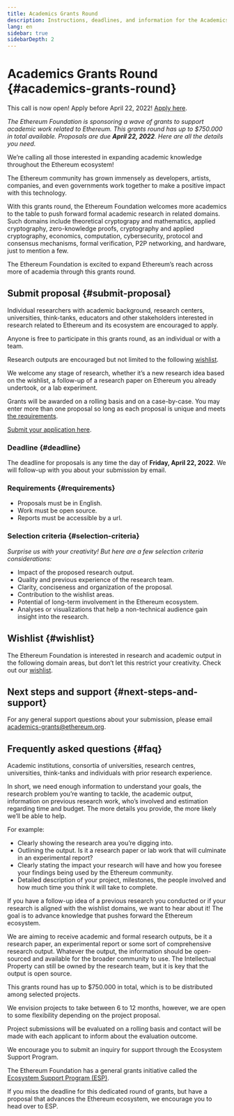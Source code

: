 ```yaml
---
title: Academics Grants Round
description: Instructions, deadlines, and information for the Academics Grants Round
lang: en
sidebar: true
sidebarDepth: 2
---
```


# Academics Grants Round {#academics-grants-round}

<InfoBanner>
  This call is now open! Apply before April 22, 2022! <a href="https://esp.ethereum.foundation/academics-grants/" target="_blank">Apply here</a>.
</InfoBanner>

_The Ethereum Foundation is sponsoring a wave of grants to support academic work related to Ethereum. This grants round has up to $750.000 in total available. Proposals are due <b>April 22, 2022</b>. Here are all the details you need._

<Divider />

We’re calling all those interested in expanding academic knowledge throughout the Ethereum ecosystem!

The Ethereum community has grown immensely as developers, artists, companies, and even governments work together to make a positive impact with this technology.

With this grants round, the Ethereum Foundation welcomes more academics to the table to push forward formal academic research in related domains. Such domains include theoretical cryptograpy and mathematics, applied cryptography, zero-knowledge proofs, cryptography and applied cryptography, economics, computation, cybersecurity, protocol and consensus mechanisms, formal verification, P2P networking, and hardware, just to mention a few.

The Ethereum Foundation is excited to expand Ethereum’s reach across more of academia through this grants round.

## Submit proposal {#submit-proposal}

Individual researchers with academic background, research centers, universities, think-tanks, educators and other stakeholders interested in research related to Ethereum and its ecosystem are encouraged to apply.

Anyone is free to participate in this grants round, as an individual or with a team.

Research outputs are encouraged but not limited to the following [wishlist](https://notes.ethereum.org/@djrtwo/academic-grants-2022).

We welcome any stage of research, whether it’s a new research idea based on the wishlist, a follow-up of a research paper on Ethereum you already undertook, or a lab experiment.

Grants will be awarded on a rolling basis and on a case-by-case. You may enter more than one proposal so long as each proposal is unique and meets [the requirements](#requirements).

[Submit your application here](https://esp.ethereum.foundation/academics-grants/).

### Deadline {#deadline}

The deadline for proposals is any time the day of <b>Friday, April 22, 2022</b>. We will follow-up with you about your submission by email.

### Requirements {#requirements}

- Proposals must be in English.
- Work must be open source.
- Reports must be accessible by a url.

### Selection criteria {#selection-criteria}

_Surprise us with your creativity! But here are a few selection criteria considerations:_

- Impact of the proposed research output.
- Quality and previous experience of the research team.
- Clarity, conciseness and organization of the proposal.
- Contribution to the wishlist areas.
- Potential of long-term involvement in the Ethereum ecosystem.
- Analyses or visualizations that help a non-technical audience gain insight into the research.

## Wishlist {#wishlist}

The Ethereum Foundation is interested in research and academic output in the following domain areas, but don’t let this restrict your creativity. Check out our [wishlist](https://notes.ethereum.org/@djrtwo/academic-grants-2022).

## Next steps and support {#next-steps-and-support}

For any general support questions about your submission, please email [academics-grants@ethereum.org](mailto:academics-grants@ethereum.org).

## Frequently asked questions {#faq}

<ExpandableCard
contentPreview="Teams and individuals involved in formal research."
title="Who can submit proposals for Academics Grants Round?">

   <p>Academic institutions, consortia of universities, research centres, universities, think-tanks and individuals with prior research experience.</p>

</ExpandableCard>

<ExpandableCard
contentPreview="The more detailed information, the better."
title="What makes for a good proposal?">

   <p>In short, we need enough information to understand your goals, the research problem you’re wanting to tackle, the academic output, information on previous research work, who’s involved and estimation regarding time and budget. The more details you provide, the more likely we’ll be able to help.</p>

   <p>For example:</p>

   <ul>
    <li>Clearly showing the research area you’re digging into.</li>
    <li>Outlining the output. Is it a research paper or lab work that will culminate in an experimental report?</li>
    <li>Clearly stating the impact your research will have and how you foresee your findings being used by the Ethereum community.</li>
    <li>Detailed description of your project, milestones, the people involved and how much time you think it will take to complete. </li>
  </ul>

</ExpandableCard>

<ExpandableCard
contentPreview="Any stage of research."
title="What stage does my idea or project need to be in?">

   <p>If you have a follow-up idea of a previous research you conducted or if your research is aligned with the wishlist domains, we want to hear about it! The goal is to advance knowledge that pushes forward the Ethereum ecosystem.</p>
   
</ExpandableCard>
   
<ExpandableCard
	contentPreview="Formal research output which is open source."
	title="What should the output be?">

   <p>We are aiming to receive academic and formal research outputs, be it a research paper, an experimental report or some sort of comprehensive research output. Whatever the output, the information should be open-sourced and available for the broader community to use. The Intellectual Property can still be owned by the research team, but it is key that the output is open source.</p>

</ExpandableCard>

<ExpandableCard
contentPreview="Up to $750.000 in total"
title="What is the budget available for this round?">

   <p>This grants round has up to $750.000 in total, which is to be distributed among selected projects. </p>

</ExpandableCard>

<ExpandableCard
contentPreview="Between 6 to 12 months"
title="What is the expected duration of the research project?">

   <p>We envision projects to take between 6 to 12 months, however, we are open to some flexibility depending on the project proposal.</p>

</ExpandableCard>
 
<ExpandableCard
	contentPreview="On a rolling basis."
	title="Are applications evaluated on a rolling basis or at the end of the deadline?">

   <p>Project submissions will be evaluated on a rolling basis and contact will be made with each applicant to inform about the evaluation outcome.</p>

</ExpandableCard>
 
 <ExpandableCard
	contentPreview="Reach out to the Ecosystem Support Program"
	title="What if I miss the deadline?">

   <p>We encourage you to submit an inquiry for support through the Ecosystem Support Program.</p>

   <p>The Ethereum Foundation has a general grants initiative called the <a href="https://esp.ethereum.foundation/" target="_blank">Ecosystem Support Program (ESP)</a>.</p>

   <p>If you miss the deadline for this dedicated round of grants, but have a proposal that advances the Ethereum ecosystem, we encourage you to head over to ESP.</p>

</ExpandableCard>
